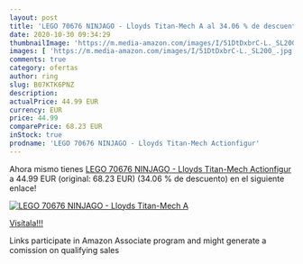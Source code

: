 ```yaml
---
layout: post
title: 'LEGO 70676 NINJAGO - Lloyds Titan-Mech A al 34.06 % de descuento'
date: 2020-10-30 09:34:29
thumbnailImage: 'https://m.media-amazon.com/images/I/51DtDxbrC-L._SL200_.jpg'
images: [ 'https://m.media-amazon.com/images/I/51DtDxbrC-L._SL200_.jpg' ]
comments: true
category: ofertas
author: ring
slug: B07KTK6PNZ
description:
actualPrice: 44.99 EUR
currency: EUR
price: 44.99
comparePrice: 68.23 EUR
inStock: true
prodname: 'LEGO 70676 NINJAGO - Lloyds Titan-Mech Actionfigur'
---
```


Ahora mismo tienes [LEGO 70676 NINJAGO - Lloyds Titan-Mech Actionfigur](https://www.amazon.de/dp/B07KTK6PNZ/?tag=tolees0ca-21) a 44.99 EUR (original: 68.23 EUR) (34.06 %  de descuento) en el siguiente enlace!

[![LEGO 70676 NINJAGO - Lloyds Titan-Mech A](https://m.media-amazon.com/images/I/51DtDxbrC-L._SL200_.jpg)](https://www.amazon.de/dp/B07KTK6PNZ/?tag=tolees0ca-21)

[Visítala!!!](https://www.amazon.de/dp/B07KTK6PNZ/?tag=tolees0ca-21)

Links participate in Amazon Associate program and might generate a comission on qualifying sales
